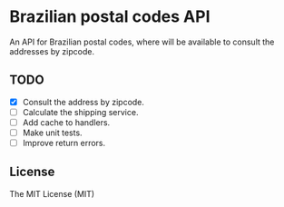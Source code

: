 # Brazilian postal codes API

An API for Brazilian postal codes, where will be available to consult the addresses by zipcode.

## TODO

- [x] Consult the address by zipcode.
- [ ]  Calculate the shipping service.
- [ ]  Add cache to handlers.
- [ ]  Make unit tests.
- [ ]  Improve return errors.

## License

The MIT License (MIT)
